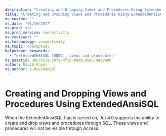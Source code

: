 ```yaml
---
description: "Creating and Dropping Views and Procedures Using ExtendedAnsiSQL"
title: "Creating and Dropping Views and Procedures Using ExtendedAnsiSQL | Microsoft Docs"
ms.custom: ""
ms.date: "01/19/2017"
ms.prod: sql
ms.prod_service: connectivity
ms.reviewer: ""
ms.technology: connectivity
ms.topic: conceptual
helpviewer_keywords: 
  - "extendedANSISQL [ODBC], views and procedures"
ms.assetid: 3e67627e-dbf2-4f38-b8bb-956c7dec9ad6
author: David-Engel
ms.author: v-davidengel
---
```

# Creating and Dropping Views and Procedures Using ExtendedAnsiSQL
When the ExtendedAnsiSQL flag is turned on, Jet 4.0 supports the ability to create and drop views and procedures through SQL. These views and procedures will not be visible through Access.
